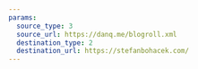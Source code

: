 ```yaml
---
params:
  source_type: 3
  source_url: https://danq.me/blogroll.xml
  destination_type: 2
  destination_url: https://stefanbohacek.com/
---
```

